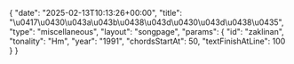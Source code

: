 {
    "date": "2025-02-13T10:13:26+00:00",
    "title": "\u0417\u0430\u043a\u043b\u0438\u043d\u0430\u043d\u0438\u0435",
    "type": "miscellaneous",
    "layout": "songpage",
    "params": {
        "id": "zaklinan",
        "tonality": "Hm",
        "year": "1991",
        "chordsStartAt": 50,
        "textFinishAtLine": 100
    }
}